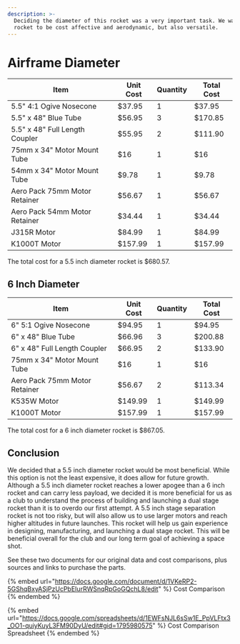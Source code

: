```yaml
---
description: >-
  Deciding the diameter of this rocket was a very important task. We wanted this
  rocket to be cost affective and aerodynamic, but also versatile.
---
```


# Airframe Diameter

| Item                           | Unit Cost | Quantity | Total Cost |
| ------------------------------ | --------- | -------- | ---------- |
| 5.5" 4:1 Ogive Nosecone        | $37.95    | 1        | $37.95     |
| 5.5" x 48" Blue Tube           | $56.95    | 3        | $170.85    |
| 5.5" x 48" Full Length Coupler | $55.95    | 2        | $111.90    |
| 75mm x 34" Motor Mount Tube    | $16       | 1        | $16        |
| 54mm x 34" Motor Mount Tube    | $9.78     | 1        | $9.78      |
| Aero Pack 75mm Motor Retainer  | $56.67    | 1        | $56.67     |
| Aero Pack 54mm Motor Retainer  | $34.44    | 1        | $34.44     |
| J315R Motor                    | $84.99    | 1        | $84.99     |
| K1000T Motor                   | $157.99   | 1        | $157.99    |

The total cost for a 5.5 inch diameter rocket is $680.57.

## 6 Inch Diameter

| Item                          | Unit Cost | Quantity | Total Cost |
| ----------------------------- | --------- | -------- | ---------- |
| 6" 5:1 Ogive Nosecone         | $94.95    | 1        | $94.95     |
| 6" x 48" Blue Tube            | $66.96    | 3        | $200.88    |
| 6" x 48" Full Length Coupler  | $66.95    | 2        | $133.90    |
| 75mm x 34" Motor Mount Tube   | $16       | 1        | $16        |
| Aero Pack 75mm Motor Retainer | $56.67    | 2        | $113.34    |
| K535W Motor                   | $149.99   | 1        | $149.99    |
| K1000T Motor                  | $157.99   | 1        | $157.99    |

The total cost for a 6 inch diameter rocket is $867.05.

## Conclusion

We decided that a 5.5 inch diameter rocket would be most beneficial. While this option is not the least expensive, it does allow for future growth. Although a 5.5 inch diameter rocket reaches a lower apogee than a 6 inch rocket and can carry less payload, we decided it is more beneficial for us as a club to understand the process of building and launching a dual stage rocket than it is to overdo our first attempt. A 5.5 inch stage separation rocket is not too risky, but will also allow us to use larger motors and reach higher altitudes in future launches. This rocket will help us gain experience in designing, manufacturing, and launching a dual stage rocket. This will be beneficial overall for the club and our long term goal of achieving a space shot.

See these two documents for our original data and cost comparisons, plus sources and links to purchase the parts.

{% embed url="https://docs.google.com/document/d/1VKeRP2-5GShqBxyASjPzUcPbEIurRWSnqRpGoGQchL8/edit" %}
Cost Comparison
{% endembed %}

{% embed url="https://docs.google.com/spreadsheets/d/1EWFsNJL6sSw1E_PpVLFtx3_OO1-quiyKuyL3FM90DyU/edit#gid=1795980575" %}
Cost Comparison Spreadsheet
{% endembed %}


